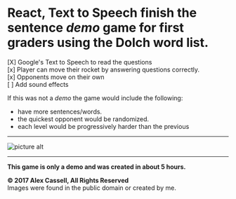 <h1>React, Text to Speech finish the sentence <i><b>demo</b></i> game for first graders using the Dolch word list.</h1>

[X] Google's Text to Speech to read the questions<br/>
[x] Player can move their rocket by answering questions correctly.<br/>
[x] Opponents move on their own<br />
[ ] Add sound effects<br/>

If this was not a <i>demo</i> the game would include the following:
- have more sentences/words.
- the quickest opponent would be randomized.
- each level would be progressively harder than the previous
- - - -
![picture alt](http://www.brightlightpictures.com/assets/images/portfolio/thethaw_header.jpg "Title is optional")
- - - -
<b>This game is only a demo and was created in about 5 hours.</b>

<b>© 2017 Alex Cassell, All Rights Reserved</b><br />
Images were found in the public domain or created by me.